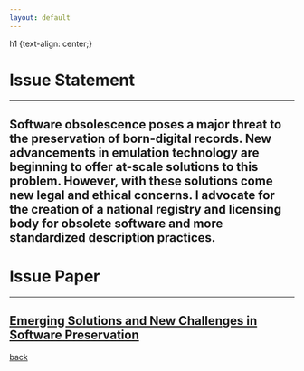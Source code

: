 ```yaml
---
layout: default
---
```

h1 {text-align: center;}


# Issue Statement
*** 


## Software obsolescence poses a major threat to the preservation of born-digital records. New advancements in emulation technology are beginning to offer at-scale solutions to this problem.  However, with these solutions come new legal and ethical concerns. I advocate for the creation of a national registry and licensing body for obsolete software and more standardized description practices. 





# Issue Paper
***
## [Emerging Solutions and New Challenges in Software Preservation](./assets/IssuePaper.pdf)
[back](./)
